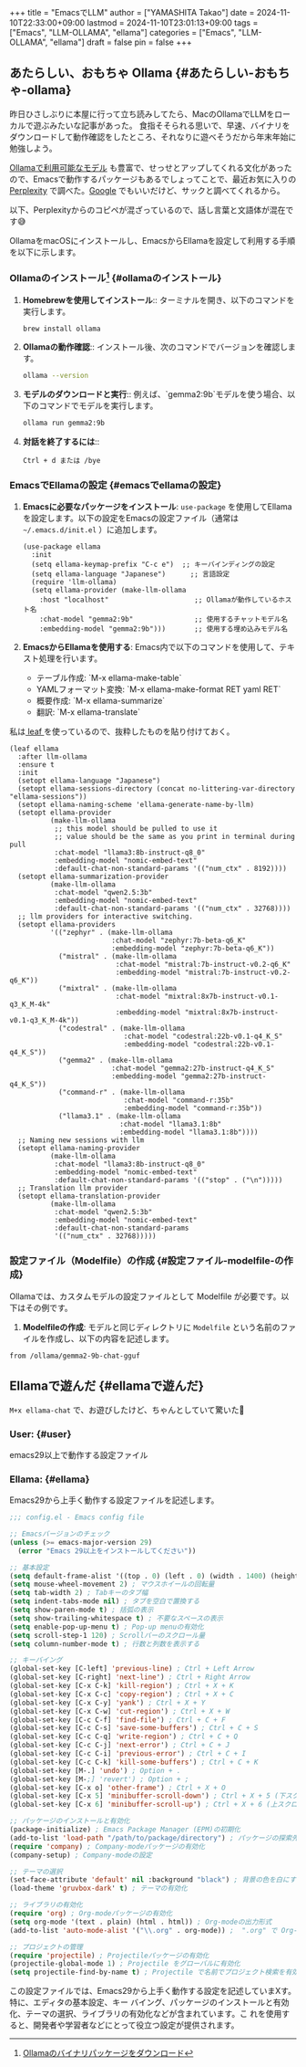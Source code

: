 +++
title = "EmacsでLLM"
author = ["YAMASHITA Takao"]
date = 2024-11-10T22:33:00+09:00
lastmod = 2024-11-10T23:01:13+09:00
tags = ["Emacs", "LLM-OLLAMA", "ellama"]
categories = ["Emacs", "LLM-OLLAMA", "ellama"]
draft = false
pin = false
+++

## あたらしい、おもちゃ Ollama {#あたらしい-おもちゃ-ollama}

昨日ひさしぶりに本屋に行って立ち読みしてたら、MacのOllamaでLLMをローカルで遊ぶみたいな記事があった。
食指そそられる思いで、早速、バイナリをダウンロードして動作確認をしたところ、それなりに遊べそうだから年末年始に勉強しよう。

[Ollamaで利用可能なモデル](https://ollama.com/library) も豊富で、せっせとアップしてくれる文化があったので、Emacsで動作するパッケージもあるでしょってことで、最近お気に入りの [Perplexity](https://www.perplexity.ai) で調べた。[Google](https://www.google.com) でもいいだけど、サックと調べてくれるから。

以下、Perplexityからのコピペが混ざっているので、話し言葉と文語体が混在です😅

OllamaをmacOSにインストールし、EmacsからEllamaを設定して利用する手順を以下に示します。


### Ollamaのインストール[^fn:1] {#ollamaのインストール}

1.  **Homebrewを使用してインストール**::
    ターミナルを開き、以下のコマンドを実行します。
    ```bash
    brew install ollama
    ```

2.  **Ollamaの動作確認**::
    インストール後、次のコマンドでバージョンを確認します。
    ```bash
    ollama --version
    ```

3.  **モデルのダウンロードと実行**::
    例えば、\`gemma2:9b\`モデルを使う場合、以下のコマンドでモデルを実行します。
    ```bash
    ollama run gemma2:9b
    ```

4.  **対話を終了するには**::
    ```basn
    Ctrl + d または /bye
    ```


### EmacsでEllamaの設定 {#emacsでellamaの設定}

1.  **Emacsに必要なパッケージをインストール**:
    `use-package` を使用してEllamaを設定します。以下の設定をEmacsの設定ファイル（通常は `~/.emacs.d/init.el` ）に追加します。
    ```emacs-lisp
    (use-package ellama
      :init
      (setq ellama-keymap-prefix "C-c e")  ;; キーバインディングの設定
      (setq ellama-language "Japanese")      ;; 言語設定
      (require 'llm-ollama)
      (setq ellama-provider (make-llm-ollama
        :host "localhost"                     ;; Ollamaが動作しているホスト名
        :chat-model "gemma2:9b"               ;; 使用するチャットモデル名
        :embedding-model "gemma2:9b")))       ;; 使用する埋め込みモデル名
    ```

2.  **EmacsからEllamaを使用する**:
    Emacs内で以下のコマンドを使用して、テキスト処理を行います。
    -   テーブル作成: \`M-x ellama-make-table\`
    -   YAMLフォーマット変換: \`M-x ellama-make-format RET yaml RET\`
    -   概要作成: \`M-x ellama-summarize\`
    -   翻訳: \`M-x ellama-translate\`

私は[ leaf ](https://github.com/conao3/leaf.el)を使っているので、抜粋したものを貼り付けておく。

```emacs-lisp
(leaf ellama
  :after llm-ollama
  :ensure t
  :init
  (setopt ellama-language "Japanese")
  (setopt ellama-sessions-directory (concat no-littering-var-directory "ellama-sessions"))
  (setopt ellama-naming-scheme 'ellama-generate-name-by-llm)
  (setopt ellama-provider
          (make-llm-ollama
           ;; this model should be pulled to use it
           ;; value should be the same as you print in terminal during pull
           :chat-model "llama3:8b-instruct-q8_0"
           :embedding-model "nomic-embed-text"
           :default-chat-non-standard-params '(("num_ctx" . 8192))))
  (setopt ellama-summarization-provider
          (make-llm-ollama
           :chat-model "qwen2.5:3b"
           :embedding-model "nomic-embed-text"
           :default-chat-non-standard-params '(("num_ctx" . 32768))))
  ;; llm providers for interactive switching.
  (setopt ellama-providers
          '(("zephyr" . (make-llm-ollama
                         :chat-model "zephyr:7b-beta-q6_K"
                         :embedding-model "zephyr:7b-beta-q6_K"))
            ("mistral" . (make-llm-ollama
                          :chat-model "mistral:7b-instruct-v0.2-q6_K"
                          :embedding-model "mistral:7b-instruct-v0.2-q6_K"))
            ("mixtral" . (make-llm-ollama
                          :chat-model "mixtral:8x7b-instruct-v0.1-q3_K_M-4k"
                          :embedding-model "mixtral:8x7b-instruct-v0.1-q3_K_M-4k"))
            ("codestral" . (make-llm-ollama
                            :chat-model "codestral:22b-v0.1-q4_K_S"
                            :embedding-model "codestral:22b-v0.1-q4_K_S"))
            ("gemma2" . (make-llm-ollama
                         :chat-model "gemma2:27b-instruct-q4_K_S"
                         :embedding-model "gemma2:27b-instruct-q4_K_S"))
            ("command-r" . (make-llm-ollama
                            :chat-model "command-r:35b"
                            :embedding-model "command-r:35b"))
            ("llama3.1" . (make-llm-ollama
                           :chat-model "llama3.1:8b"
                           :embedding-model "llama3.1:8b"))))
  ;; Naming new sessions with llm
  (setopt ellama-naming-provider
          (make-llm-ollama
           :chat-model "llama3:8b-instruct-q8_0"
           :embedding-model "nomic-embed-text"
           :default-chat-non-standard-params '(("stop" . ("\n")))))
  ;; Translation llm provider
  (setopt ellama-translation-provider
          (make-llm-ollama
           :chat-model "qwen2.5:3b"
           :embedding-model "nomic-embed-text"
           :default-chat-non-standard-params
           '(("num_ctx" . 32768)))))
```


### 設定ファイル（Modelfile）の作成 {#設定ファイル-modelfile-の作成}

Ollamaでは、カスタムモデルの設定ファイルとして <span class="underline">Modelfile</span> が必要です。以下はその例です。

1.  **Modelfileの作成**:
    モデルと同じディレクトリに `Modelfile` という名前のファイルを作成し、以下の内容を記述します。

<!--listend-->

```shell
from /ollama/gemma2-9b-chat-gguf
```


## Ellamaで遊んだ {#ellamaで遊んだ}

`M+x ellama-chat` で、お遊びしたけど、ちゃんとしていて驚いた🤣


### User: {#user}

emacs29以上で動作する設定ファイル


### Ellama: {#ellama}

Emacs29から上手く動作する設定ファイルを記述します。

```el
;;; config.el - Emacs config file

;; Emacsバージョンのチェック
(unless (>= emacs-major-version 29)
  (error "Emacs 29以上をインストールしてください"))

;; 基本設定
(setq default-frame-alist '((top . 0) (left . 0) (width . 1400) (height . 800)))
(setq mouse-wheel-movement 2) ; マウスホイールの回転量
(setq tab-width 2) ; Tabキーのタブ幅
(setq indent-tabs-mode nil) ; タブを空白で置換する
(setq show-paren-mode t) ; 括弧の表示
(setq show-trailing-whitespace t) ; 不要なスペースの表示
(setq enable-pop-up-menu t) ; Pop-up menuの有効化
(setq scroll-step-1 120) ; Scrollバーのスクロール量
(setq column-number-mode t) ; 行数と列数を表示する

;; キーバイング
(global-set-key [C-left] 'previous-line) ; Ctrl + Left Arrow
(global-set-key [C-right] 'next-line') ; Ctrl + Right Arrow
(global-set-key [C-x C-k] 'kill-region') ; Ctrl + X + K
(global-set-key [C-x C-c] 'copy-region') ; Ctrl + X + C
(global-set-key [C-x C-y] 'yank') ; Ctrl + X + Y
(global-set-key [C-x C-w] 'cut-region') ; Ctrl + X + W
(global-set-key [C-c C-f] 'find-file') ; Ctrl + C + F
(global-set-key [C-c C-s] 'save-some-buffers') ; Ctrl + C + S
(global-set-key [C-c C-q] 'write-region') ; Ctrl + C + Q
(global-set-key [C-c C-j] 'next-error') ; Ctrl + C + J
(global-set-key [C-c C-i] 'previous-error') ; Ctrl + C + I
(global-set-key [C-c C-k] 'kill-some-buffers') ; Ctrl + C + K
(global-set-key [M-.] 'undo') ; Option + .
(global-set-key [M-;] 'revert') ; Option + ;
(global-set-key [C-x o] 'other-frame') ; Ctrl + X + O
(global-set-key [C-x 5] 'minibuffer-scroll-down') ; Ctrl + X + 5 (下スクロール)
(global-set-key [C-x 6] 'minibuffer-scroll-up') ; Ctrl + X + 6 (上スクロール)

;; パッケージのインストールと有効化
(package-initialize) ; Emacs Package Manager (EPM)の初期化
(add-to-list 'load-path "/path/to/package/directory") ; パッケージの探索先の追加
(require 'company) ; Company-modeパッケージの有効化
(company-setup) ; Company-modeの設定

;; テーマの選択
(set-face-attribute 'default' nil :background "black") ; 背景の色を白にする場合
(load-theme 'gruvbox-dark' t) ; テーマの有効化

;; ライブラリの有効化
(require 'org) ; Org-modeパッケージの有効化
(setq org-mode '(text . plain) (html . html)) ; Org-modeの出力形式
(add-to-list 'auto-mode-alist '("\\.org" . org-mode)) ;  ".org" で Org-mode を有効化

;; プロジェクトの管理
(require 'projectile) ; Projectileパッケージの有効化
(projectile-global-mode 1) ; Projectile をグローバルに有効化
(setq projectile-find-by-name t) ; Projectile で名前でプロジェクト検索を有効化
```

この設定ファイルでは、Emacs29から上手く動作する設定を記述していまXす。特に、エディタの基本設定、キー
バイング、パッケージのインストールと有効化、テーマの選択、ライブラリの有効化などが含まれています。こ
れを使用すると、開発者や学習者などにとって役立つ設定が提供されます。

[^fn:1]: [Ollamaのバイナリパッケージをダウンロード](https://ollama.com/download%20)
